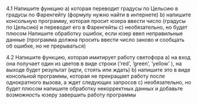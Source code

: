 4.1 Напишите функцию
a) которая переводит градусы по Цельсию в градусы по Фаренгейту (формулу нужно
найти в интернете)
b) напишите консольную программу, которая просит юзера ввести число (градусы по
Цельсию) и переводит его в Фаренгейты
с) необязательно, но будет плюсом Напишите обработку ошибок, если юзер ввел
неправильные данные (программа должна просить ввести число заново и сообщать об
ошибке, но не прерываться)

4.2
Напишите функцию, которая имитирует работу светофора
a) на вход она получает один из цветов в виде строки (‘red’, ‘green’, ‘yellow’ ), на выходе
будет результат (идти, стоять или ждать)
b) напишите это в виде консольной программы, которая не прекращает работу после
однократного вызова, а ждет следующих запросов
c) необязательно, но будет плюсом напишите обработку некорректных данных и
добавьте возможность юзеру завершить работу программы
